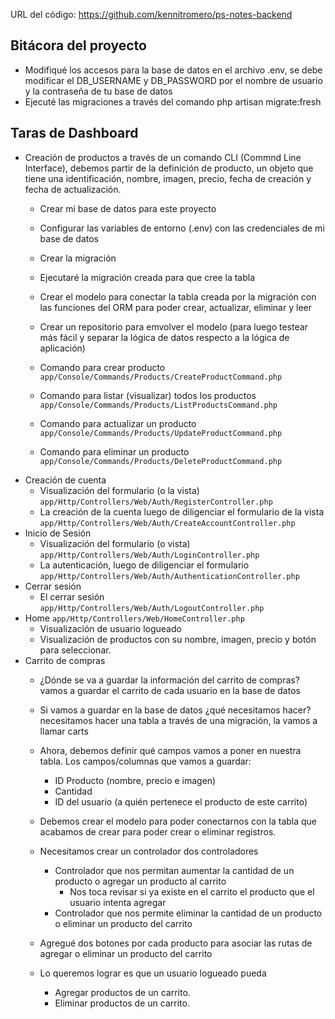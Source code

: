URL del código: https://github.com/kennitromero/ps-notes-backend

## Bitácora del proyecto

- Modifiqué los accesos para la base de datos en el archivo .env, se debe modificar el DB_USERNAME y DB_PASSWORD por el nombre de usuario y la contraseña de tu base de datos
- Ejecuté las migraciones a través del comando php artisan migrate:fresh


## Taras de Dashboard

- Creación de productos a través de un comando CLI (Commnd Line Interface), debemos partir de la definición de producto, un objeto que tiene una identificación, nombre, imagen, precio, fecha de creación y fecha de actualización.
    - Crear mi base de datos para este proyecto
    - Configurar las variables de entorno (.env) con las credenciales de mi base de datos
    - Crear la migración
    - Ejecutaré la migración creada para que cree la tabla

    - Crear el modelo para conectar la tabla creada por la migración con las funciones del ORM para poder crear, actualizar, eliminar y leer
    - Crear un repositorio para emvolver el modelo (para luego testear más fácil y separar la lógica de datos respecto a la lógica de aplicación)

    - Comando para crear producto `app/Console/Commands/Products/CreateProductCommand.php`
    - Comando para listar (visualizar) todos los productos `app/Console/Commands/Products/ListProductsCommand.php`
    - Comando para actualizar un producto `app/Console/Commands/Products/UpdateProductCommand.php`
    - Comando para eliminar un producto `app/Console/Commands/Products/DeleteProductCommand.php`
- Creación de cuenta
    - Visualización del formulario (o la vista) `app/Http/Controllers/Web/Auth/RegisterController.php`
    - La creación de la cuenta luego de diligenciar el formulario de la vista `app/Http/Controllers/Web/Auth/CreateAccountController.php`
- Inicio de Sesión
    - Visualización del formulario (o vista) `app/Http/Controllers/Web/Auth/LoginController.php`
    - La autenticación, luego de diligenciar el formulario `app/Http/Controllers/Web/Auth/AuthenticationController.php`
- Cerrar sesión
    - El cerrar sesión `app/Http/Controllers/Web/Auth/LogoutController.php`
- Home `app/Http/Controllers/Web/HomeController.php`
    - Visualización de usuario logueado
    - Visualización de productos con su nombre, imagen, precio y botón para seleccionar.
- Carrito de compras
    - ¿Dónde se va a guardar la información del carrito de compras? vamos a guardar el carrito de cada usuario en la base de datos
    - Si vamos a guardar en la base de datos ¿qué necesitamos hacer? necesitamos hacer una tabla a través de una migración, la vamos a llamar carts
    - Ahora, debemos definir qué campos vamos a poner en nuestra tabla. Los campos/columnas que vamos a guardar:
        - ID Producto (nombre, precio e imagen)
        - Cantidad
        - ID del usuario (a quién pertenece el producto de este carrito)
    - Debemos crear el modelo para poder conectarnos con la tabla que acabamos de crear para poder crear o eliminar registros.
    - Necesitamos crear un controlador dos controladores
        - Controlador que nos permitan aumentar la cantidad de un producto o agregar un producto al carrito
            - Nos toca revisar si ya existe en el carrito el producto que el usuario intenta agregar
        - Controlador que nos permite eliminar la cantidad de un producto o eliminar un producto del carrito
    - Agregué dos botones por cada producto para asociar las rutas de agregar o eliminar un producto del carrito

    - Lo queremos lograr es que un usuario logueado pueda 
        - Agregar productos de un carrito.
        - Eliminar productos de un carrito.